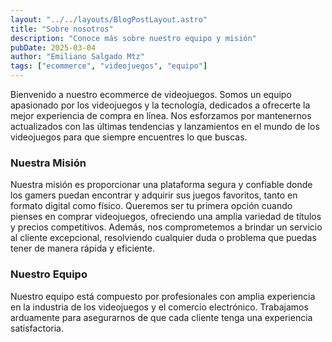 ```yaml
---
layout: "../../layouts/BlogPostLayout.astro"
title: "Sobre nosotros"
description: "Conoce más sobre nuestro equipo y misión"
pubDate: 2025-03-04
author: "Emiliano Salgado Mtz"
tags: ["ecommerce", "videojuegos", "equipo"]
---
```


Bienvenido a nuestro ecommerce de videojuegos. Somos un equipo apasionado por los videojuegos y la tecnología, dedicados a ofrecerte la mejor experiencia de compra en línea. Nos esforzamos por mantenernos actualizados con las últimas tendencias y lanzamientos en el mundo de los videojuegos para que siempre encuentres lo que buscas.

<h3 class="text-xl text-gray-700 font-semibold">Nuestra Misión</h3>

Nuestra misión es proporcionar una plataforma segura y confiable donde los gamers puedan encontrar y adquirir sus juegos favoritos, tanto en formato digital como físico. Queremos ser tu primera opción cuando pienses en comprar videojuegos, ofreciendo una amplia variedad de títulos y precios competitivos. Además, nos comprometemos a brindar un servicio al cliente excepcional, resolviendo cualquier duda o problema que puedas tener de manera rápida y eficiente.

<h3 class="text-xl text-gray-700 font-semibold">Nuestro Equipo</h3>

Nuestro equipo está compuesto por profesionales con amplia experiencia en la industria de los videojuegos y el comercio electrónico. Trabajamos arduamente para asegurarnos de que cada cliente tenga una experiencia satisfactoria.
